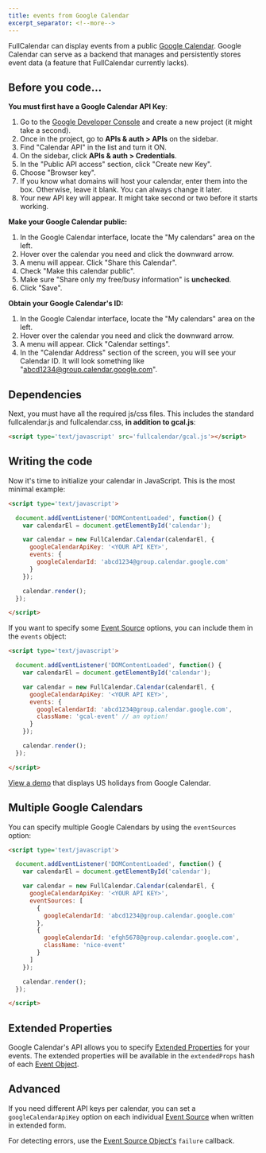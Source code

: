 ```yaml
---
title: events from Google Calendar
excerpt_separator: <!--more-->
---
```


FullCalendar can display events from a public [Google Calendar](http://calendar.google.com/).<!--more--> Google Calendar can serve as a backend that manages and persistently stores event data (a feature that FullCalendar currently lacks).

## Before you code...

**You must first have a Google Calendar API Key**:

1. Go to the [Google Developer Console](https://console.developers.google.com/) and create a new project (it might take a second).
2. Once in the project, go to **APIs & auth > APIs** on the sidebar.
3. Find "Calendar API" in the list and turn it ON.
4. On the sidebar, click **APIs & auth > Credentials**.
5. In the "Public API access" section, click "Create new Key".
6. Choose "Browser key".
7. If you know what domains will host your calendar, enter them into the box. Otherwise, leave it blank. You can always change it later.
8. Your new API key will appear. It might take second or two before it starts working.

**Make your Google Calendar public:**

1. In the Google Calendar interface, locate the "My calendars" area on the left.
2. Hover over the calendar you need and click the downward arrow.
3. A menu will appear. Click "Share this Calendar".
4. Check "Make this calendar public".
5. Make sure "Share only my free/busy information" is **unchecked**.
6. Click "Save".

**Obtain your Google Calendar's ID:**

1. In the Google Calendar interface, locate the "My calendars" area on the left.
2. Hover over the calendar you need and click the downward arrow.
3. A menu will appear. Click "Calendar settings".
4. In the "Calendar Address" section of the screen, you will see your Calendar ID. It will look something like "abcd1234@group.calendar.google.com".

## Dependencies

Next, you must have all the required js/css files. This includes the standard fullcalendar.js and fullcalendar.css, **in addition to gcal.js**:

```html
<script type='text/javascript' src='fullcalendar/gcal.js'></script>
```

## Writing the code

Now it's time to initialize your calendar in JavaScript. This is the most minimal example:

```html
<script type='text/javascript'>

  document.addEventListener('DOMContentLoaded', function() {
    var calendarEl = document.getElementById('calendar');

    var calendar = new FullCalendar.Calendar(calendarEl, {
      googleCalendarApiKey: '<YOUR API KEY>',
      events: {
        googleCalendarId: 'abcd1234@group.calendar.google.com'
      }
    });

    calendar.render();
  });

</script>
```

If you want to specify some [Event Source](event-source-object) options, you can include them in the `events` object:

```html
<script type='text/javascript'>

  document.addEventListener('DOMContentLoaded', function() {
    var calendarEl = document.getElementById('calendar');

    var calendar = new FullCalendar.Calendar(calendarEl, {
      googleCalendarApiKey: '<YOUR API KEY>',
      events: {
        googleCalendarId: 'abcd1234@group.calendar.google.com',
        className: 'gcal-event' // an option!
      }
    });

    calendar.render();
  });

</script>
```

[View a demo](google-calendar-demo) that displays US holidays from Google Calendar.


## Multiple Google Calendars

You can specify multiple Google Calendars by using the `eventSources` option:

```html
<script type='text/javascript'>

  document.addEventListener('DOMContentLoaded', function() {
    var calendarEl = document.getElementById('calendar');

    var calendar = new FullCalendar.Calendar(calendarEl, {
      googleCalendarApiKey: '<YOUR API KEY>',
      eventSources: [
        {
          googleCalendarId: 'abcd1234@group.calendar.google.com'
        },
        {
          googleCalendarId: 'efgh5678@group.calendar.google.com',
          className: 'nice-event'
        }
      ]
    });

    calendar.render();
  });

</script>
```

## Extended Properties

Google Calendar's API allows you to specify [Extended Properties](https://developers.google.com/calendar/extended-properties) for your events. The extended properties will be available in the `extendedProps` hash of each [Event Object](event-object).


## Advanced

If you need different API keys per calendar, you can set a `googleCalendarApiKey` option on each individual [Event Source](event-source-object) when written in extended form.

For detecting errors, use the [Event Source Object's](event-source-object) `failure` callback.

